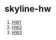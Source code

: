 # skyline-hw

1. [HW1](https://github.com/lp250isme/HW1)
2. [HW2](https://github.com/lp250isme/HW2)
3. [HW3](https://github.com/lp250isme/HW3)
